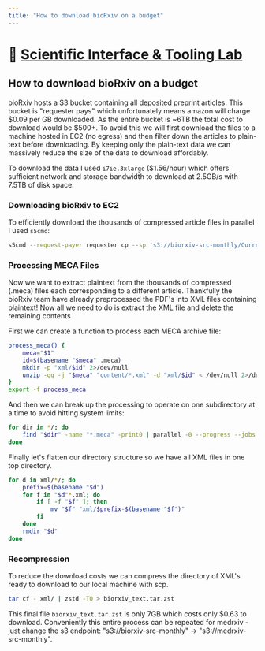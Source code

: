 ```yaml
---
title: "How to download bioRxiv on a budget"
---
```


# 🔶 [Scientific Interface & Tooling Lab](../)
## How to download bioRxiv on a budget

bioRxiv hosts a S3 bucket containing all deposited preprint articles. This bucket is "requester pays" which unfortunately means amazon will charge $0.09 per GB downloaded. As the entire bucket is ~6TB the total cost to download would be $500+. To avoid this we will first download the files to a machine hosted in EC2 (no egress) and then filter down the articles to plain-text before downloading. By keeping only the plain-text data we can massively reduce the size of the data to download affordably.

To download the data I used `i7ie.3xlarge` ($1.56/hour) which offers sufficient network and storage bandwidth to download at 2.5GB/s with 7.5TB of disk space.


### Downloading bioRxiv to EC2

To efficiently download the thousands of compressed article files in parallel I used `s5cmd`:

```bash
s5cmd --request-payer requester cp --sp 's3://biorxiv-src-monthly/Current_Content/*' .
```

### Processing MECA Files

Now we want to extract plaintext from the thousands of compressed (.meca) files each corresponding to a different article. Thankfully the bioRxiv team have already preprocessed the PDF's into XML files containing plaintext! Now all we need to do is extract the XML file and delete the remaining contents

First we can create a function to process each MECA archive file:
```bash
process_meca() {
    meca="$1"
    id=$(basename "$meca" .meca)
    mkdir -p "xml/$id" 2>/dev/null
    unzip -qq -j "$meca" "content/*.xml" -d "xml/$id" < /dev/null 2>/dev/null
}
export -f process_meca
```

And then we can break up the processing to operate on one subdirectory at a time to avoid hitting system limits:

```bash
for dir in */; do
    find "$dir" -name "*.meca" -print0 | parallel -0 --progress --jobs $(($(nproc) * 2)) process_meca
done
```

Finally let's flatten our directory structure so we have all XML files in one top directory.

```bash
for d in xml/*/; do
    prefix=$(basename "$d")
    for f in "$d"*.xml; do
        if [ -f "$f" ]; then
            mv "$f" "xml/$prefix-$(basename "$f")"
        fi
    done
    rmdir "$d"
done
```

### Recompression

To reduce the download costs we can compress the directory of XML's ready to download to our local machine with scp.

```bash
tar cf - xml/ | zstd -T0 > biorxiv_text.tar.zst
```

This final file `biorxiv_text.tar.zst` is only 7GB which costs only $0.63 to download. Conveniently this entire process can be repeated for medrxiv - just change the s3 endpoint: "s3://biorxiv-src-monthly" -> "s3://medrxiv-src-monthly".